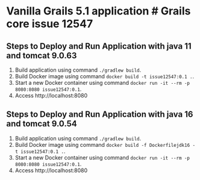 # Vanilla Grails 5.1 application # Grails core issue 12547


## Steps to Deploy and Run Application with java 11 and tomcat 9.0.63

1. Build application using command `./gradlew build`.
2. Build Docker image using command `docker build -t issue12547:0.1 .`.
3. Start a new Docker container using command `docker run -it --rm -p 8080:8080 issue12547:0.1`.
4. Access http://localhost:8080


## Steps to Deploy and Run Application with java 16 and tomcat 9.0.54

1. Build application using command `./gradlew build`.
2. Build Docker image using command `docker build -f Dockerfilejdk16 -t issue12547:0.1 .`.
3. Start a new Docker container using command `docker run -it --rm -p 8080:8080 issue12547:0.1`.
4. Access http://localhost:8080

